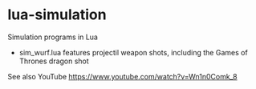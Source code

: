 # lua-simulation
Simulation programs in Lua

* sim_wurf.lua features projectil weapon shots, including the Games of Thrones dragon shot

See also YouTube https://www.youtube.com/watch?v=Wn1n0Comk_8
